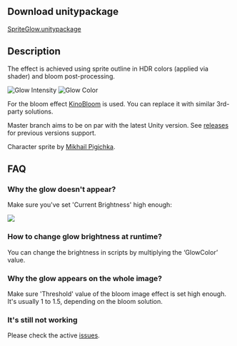 ## Download unitypackage
[SpriteGlow.unitypackage](https://github.com/Elringus/SpriteGlow/releases/download/v2.2a-release/SpriteGlow.unitypackage)

## Description
The effect is achieved using sprite outline in HDR colors (applied via shader) and bloom post-processing.

![Glow Intensity](https://i.gyazo.com/698f7d444d334b41657f056fb1ac94c7.gif) 
![Glow Color](https://i.gyazo.com/c8f8ec8a276aa4781b52732c521691db.gif)

For the bloom effect [KinoBloom](https://github.com/keijiro/KinoBloom) is used. You can replace it with similar 3rd-party solutions.

Master branch aims to be on par with the latest Unity version. See [releases](https://github.com/Elringus/SpriteGlow/releases) for previous versions support.

Character sprite by [Mikhail Pigichka](https://www.facebook.com/hundewache).

## FAQ

### Why the glow doesn't appear?
Make sure you've set 'Current Brightness' high enough:

![](https://i.gyazo.com/101ac74ac1a6cf1af0814b6b02186174.png)

### How to change glow brightness at runtime?
You can change the brightness in scripts by multiplying the ‘GlowColor’ value.

### Why the glow appears on the whole image?
Make sure 'Threshold' value of the bloom image effect is set high enough. It's usually 1 to 1.5, depending on the bloom solution.

### It's still not working
Please check the active [issues](https://github.com/Elringus/SpriteGlow/issues).
